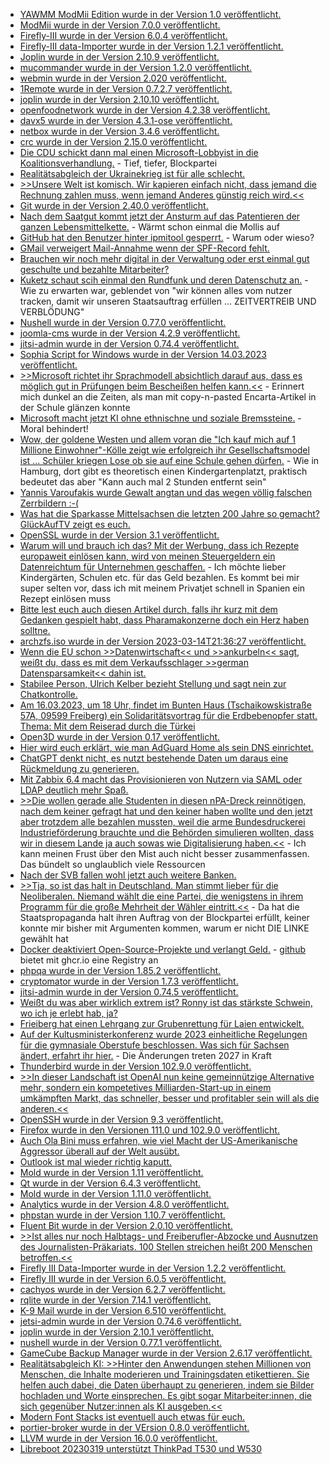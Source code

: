 * [YAWMM ModMii Edition wurde in der Version 1.0 veröffentlicht.](https://wiidatabase.de/yawmm-modmii-edition-v1-0/)
* [ModMii wurde in der Version 7.0.0 veröffentlicht.](https://wiidatabase.de/modmii-v7-0-0/)
* [Firefly-III wurde in der Version 6.0.4 veröffentlicht.](https://github.com/firefly-iii/firefly-iii/releases/tag/v6.0.4)
* [Firefly-III data-Importer wurde in der Version 1.2.1 veröffentlicht.](https://github.com/firefly-iii/data-importer/releases/tag/v1.2.1)
* [Joplin wurde in der Version 2.10.9 veröffentlicht.](https://github.com/laurent22/joplin/releases/tag/v2.10.9)
* [mucommander wurde in der Version 1.2.0 veröffentlicht.](https://github.com/mucommander/mucommander/releases/tag/1.2.0)
* [webmin wurde in der Version 2.020 veröffentlicht.](https://github.com/webmin/webmin/releases/tag/2.020)
* [1Remote wurde in der Version 0.7.2.7 veröffentlicht.](https://github.com/1Remote/1Remote/releases/tag/0.7.2.7)
* [joplin wurde in der Version 2.10.10 veröffentlicht.](https://github.com/laurent22/joplin/releases/tag/v2.10.10)
* [openfoodnetwork wurde in der Version 4.2.38 veröffentlicht.](https://github.com/openfoodfoundation/openfoodnetwork/releases/tag/v4.2.38)
* [davx5 wurde in der Version 4.3.1-ose veröffentlicht.](https://github.com/bitfireAT/davx5-ose/releases/tag/v4.3.1-ose)
* [netbox wurde in der Version 3.4.6 veröffentlicht.](https://github.com/netbox-community/netbox/releases/tag/v3.4.6)
* [crc wurde in der Version 2.15.0 veröffentlicht.](https://github.com/crc-org/crc/releases/tag/v2.15.0)
* [Die CDU schickt dann mal einen Microsoft-Lobbyist in die Koalitionsverhandlung.](http://blog.fefe.de/?ts=9af15398) - Tief, tiefer, Blockpartei
* [Realitätsabgleich der Ukrainekrieg ist für alle schlecht.](http://blog.fefe.de/?ts=9af19a99)
* [>>Unsere Welt ist komisch. Wir kapieren einfach nicht, dass jemand die Rechnung zahlen muss, wenn jemand Anderes günstig reich wird.<<](http://blog.fefe.de/?ts=9af1cbd6)
* [Git wurde in der Version 2.40.0 veröffentlicht.](https://lwn.net/Articles/926033/)
* [Nach dem Saatgut kommt jetzt der Ansturm auf das Patentieren der ganzen Lebensmittelkette.](https://netzfrauen.org/2023/03/13/seed/) - Wärmt schon einmal die Mollis auf
* [GitHub hat den Benutzer hinter ipmitool gesperrt.](https://www.phoronix.com/news/ipmitool-GitHub-Suspended) - Warum oder wieso?
* [GMail verweigert Mail-Annahme wenn der SPF-Record fehlt.](https://www.borncity.com/blog/2023/03/13/gmail-verweigert-die-mail-annahme/)
* [Brauchen wir noch mehr digital in der Verwaltung oder erst einmal gut geschulte und bezahlte Mitarbeiter?](https://www.borncity.com/blog/2023/03/13/it-sicherheitsvorflle-in-deutschen-kommunalverwaltungen/)
* [Kuketz schaut scih einmal den Rundfunk und deren Datenschutz an.](https://www.kuketz-blog.de/google-analytics-beim-bayerischen-rundfunk-und-die-lascheste-datenschutzbehoerde-europas-das-ttdsg-teil4/) - Wie zu erwarten war, geblendet von "wir können alles vom nutzer tracken, damit wir unseren Staatsauftrag erfüllen ... ZEITVERTREIB UND VERBLÖDUNG"
* [Nushell wurde in der Version 0.77.0 veröffentlicht.](https://github.com/nushell/nushell/releases/tag/0.77.0)
* [joomla-cms wurde in der Version 4.2.9 veröffentlicht.](https://github.com/joomla/joomla-cms/releases/tag/4.2.9)
* [jitsi-admin wurde in der Version 0.74.4 veröffentlicht.](https://github.com/H2-invent/jitsi-admin/releases/tag/0.74.4)
* [Sophia Script for Windows wurde in der Version 14.03.2023 veröffentlicht.](https://github.com/farag2/Sophia-Script-for-Windows/releases/tag/6.4.1)
* [>>Microsoft richtet ihr Sprachmodell absichtlich darauf aus, dass es möglich gut in Prüfungen beim Bescheißen helfen kann.<<](http://blog.fefe.de/?ts=9aee1dcb) - Erinnert mich dunkel an die Zeiten, als man mit copy-n-pasted Encarta-Artikel in der Schule glänzen konnte
* [Microsoft macht jetzt KI ohne ethnischne und soziale Bremssteine.](http://blog.fefe.de/?ts=9aeef939) - Moral behindert!
* [Wow, der goldene Westen und allem voran die "Ich kauf mich auf 1 Millione Einwohner"-Kölle zeigt wie erfolgreich ihr Gesellschaftsmodel ist ... Schüler kriegen Lose ob sie auf eine Schule gehen dürfen.](http://blog.fefe.de/?ts=9aee53da) - Wie in Hamburg, dort gibt es theoretisch einen Kindergartenplatzt, praktisch bedeutet das aber "Kann auch mal 2 Stunden entfernt sein"
* [Yannis Varoufakis wurde Gewalt angtan und das wegen völlig falschen Zerrbildern :-(](http://blog.fefe.de/?ts=9aee7407)
* [Was hat die Sparkasse Mittelsachsen die letzten 200 Jahre so gemacht? GlückAufTV zeigt es euch.](https://www.youtube.com/watch?v=6KPTK1PtOQE)
* [OpenSSL wurde in der Version 3.1 veröffentlicht.](https://www.phoronix.com/news/OpenSSL-3.1-Released)
* [Warum will und brauch ich das? Mit der Werbung, dass ich Rezepte europaweit einlösen kann, wird von meinen Steuergeldern ein Datenreichtum für Unternehmen geschaffen.](https://netzpolitik.org/2023/european-health-data-space-ein-datenraum-voller-ungereimtheiten/) - Ich möchte lieber Kindergärten, Schulen etc. für das Geld bezahlen. Es kommt bei mir super selten vor, dass ich mit meinem Privatjet schnell in Spanien ein Rezept einlösen muss
* [Bitte lest euch auch diesen Artikel durch, falls ihr kurz mit dem Gedanken gespielt habt, dass Pharamakonzerne doch ein Herz haben solltne.](https://impfentscheidung.online/das-darf-sich-nicht-wiederholen-desaster-bei-rsv-impfstoffen/)
* [archzfs.iso wurde in der Version 2023-03-14T21:36:27 veröffentlicht.](https://archzfs.leibelt.de/)
* [Wenn die EU schon >>Datenwirtschaft<< und >>ankurbeln<< sagt, weißt du, dass es mit dem Verkaufsschlager >>german Datensparsamkeit<< dahin ist.](https://netzpolitik.org/2023/data-act-eu-parlament-hofft-auf-schier-unendliche-datenmengen/)
* [Stabilee Person, Ulrich Kelber bezieht Stellung und sagt nein zur Chatkontrolle.](https://netzpolitik.org/2023/jahresbericht-bundesdatenschutzbeauftragter-watscht-chatkontrolle-ab/)
* [Am 16.03.2023, um 18 Uhr, findet im Bunten Haus (Tschaikowskistraße 57A, 09599 Freiberg) ein Solidaritätsvortrag für die Erdbebenopfer statt. Thema: Mit dem Reiserad durch die Türkei](http://freibergeragenda21.de/solivortrag-tuerkei/)
* [Open3D wurde in der Version 0.17 veröffentlicht.](https://www.phoronix.com/news/Open3D-0.17-Released)
* [Hier wird euch erklärt, wie man AdGuard Home als sein DNS einrichtet.](https://opensource.com/article/23/3/open-source-dns-server)
* [ChatGPT denkt nicht, es nutzt bestehende Daten um daraus eine Rückmeldung zu generieren.](https://www.bleepingcomputer.com/news/security/chatgpt-may-be-a-bigger-cybersecurity-risk-than-an-actual-benefit/)
* [Mit Zabbix 6.4 macht das Provisionieren von Nutzern via SAML oder LDAP deutlich mehr Spaß.](https://blog.zabbix.com/just-in-time-user-provisioning-explained/25515/)
* [>>Die wollen gerade alle Studenten in diesen nPA-Dreck reinnötigen, nach dem keiner gefragt hat und den keiner haben wollte und den jetzt aber trotzdem alle bezahlen mussten, weil die arme Bundesdruckerei Industrieförderung brauchte und die Behörden simulieren wollten, dass wir in diesem Lande ja auch sowas wie Digitalisierung haben.<<](http://blog.fefe.de/?ts=9aecfb88) - Ich kann meinen Frust über den Mist auch nicht besser zusammenfassen. Das bündelt so unglaublich viele Ressourcen
* [Nach der SVB fallen wohl jetzt auch weitere Banken.](http://blog.fefe.de/?ts=9aece909)
* [>>Tja, so ist das halt in Deutschland. Man stimmt lieber für die Neoliberalen. Niemand wählt die eine Partei, die wenigstens in ihrem Programm für die große Mehrheit der Wähler eintritt.<<](http://blog.fefe.de/?ts=9aef1707) - Da hat die Staatspropaganda halt ihren Auftrag von der Blockpartei erfüllt, keiner konnte mir bisher mit Argumenten kommen, warum er nicht DIE LINKE gewählt hat
* [Docker deaktiviert Open-Source-Projekte und verlangt Geld.](https://blog.alexellis.io/docker-is-deleting-open-source-images/) - [github](https://docs.github.com/en/packages/working-with-a-github-packages-registry/working-with-the-container-registry) bietet mit ghcr.io eine Registry an
* [phpqa wurde in der Version 1.85.2 veröffentlicht.](https://github.com/jakzal/phpqa/releases/tag/v1.85.2)
* [cryptomator wurde in der Version 1.7.3 veröffentlicht.](https://github.com/cryptomator/cryptomator/releases/tag/1.7.3)
* [jitsi-admin wurde in der Version 0.74.5 veröffentlicht.](https://github.com/H2-invent/jitsi-admin/releases/tag/0.74.5)
* [Weißt du was aber wirklich extrem ist? Ronny ist das stärkste Schwein, wo ich je erlebt hab, ja?](https://youtu.be/PtDO0ygFHJo?t=134)
* [Frieiberg hat einen Lehrgang zur Grubenrettung für Laien entwickelt.](https://www.mdr.de/video/mdr-videos/c/video-705308.html)
* [Auf der Kultusministerkonferenz wurde 2023 einheitliche Regelungen für die gymnasiale Oberstufe beschlossen. Was sich für Sachsen ändert, erfahrt ihr hier.](https://www.bildung.sachsen.de/blog/index.php/2023/03/16/kultusministerkonferenz-beschliesst-einheitliche-regelungen-fuer-die-gymnasiale-oberstufe/) - Die Änderungen treten 2027 in Kraft
* [Thunderbird wurde in der Version 102.9.0 veröffentlicht.](https://www.borncity.com/blog/2023/03/16/thunderbird-102-9-0/)
* [>>In dieser Landschaft ist OpenAI nun keine gemeinnützige Alternative mehr, sondern ein kompetetives Milliarden-Start-up in einem umkämpften Markt, das schneller, besser und profitabler sein will als die anderen.<<](https://netzpolitik.org/2023/ki-forschung-openai-ist-jetzt-closedai/)
* [OpenSSH wurde in der Version 9.3 veröffentlicht.](https://lwn.net/Articles/926321/)
* [Firefox wurde in den Versionen 111.0 und 102.9.0 veröffentlicht.](https://www.borncity.com/blog/2023/03/16/firefox-111-0-und-102-9-0-esr-freigegeben/)
* [Auch Ola Bini muss erfahren, wie viel Macht der US-Amerikanische Aggressor überall auf der Welt ausübt.](https://netzpolitik.org/2023/internetaktivist-ecuador-laesst-ola-bini-weiterhin-nicht-ausreisen/)
* [Outlook ist mal wieder richtig kaputt.](https://www.borncity.com/blog/2023/03/16/outlook-wegen-kritischer-schwachstelle-cve-2023-23397-patchen/)
* [Mold wurde in der Version 1.11 veröffentlicht.](https://www.phoronix.com/news/Mold-1.11-Released)
* [Qt wurde in der Version 6.4.3 veröffentlicht.](https://www.phoronix.com/news/Qt-6.4.3-Released)
* [Mold wurde in der Version 1.11.0 veröffentlicht.](https://github.com/rui314/mold/releases/tag/v1.11.0)
* [Analytics wurde in der Version 4.8.0 veröffentlicht.](https://github.com/Rello/analytics/releases/tag/4.8.0)
* [phpstan wurde in der Version 1.10.7 veröffentlicht.](https://github.com/phpstan/phpstan/releases/tag/1.10.7)
* [Fluent Bit wurde in der Version 2.0.10 veröffentlicht.](https://github.com/fluent/fluent-bit/releases/tag/v2.0.10)
* [>>Ist alles nur noch Halbtags- und Freiberufler-Abzocke und Ausnutzen des Journalisten-Präkariats. 100 Stellen streichen heißt 200 Menschen betroffen.<<](https://blog.fefe.de/?ts=9aeb0480)
* [Firefly III Data-Importer wurde in der Version 1.2.2 veröffentlicht.](https://github.com/firefly-iii/data-importer/releases/tag/v1.2.2)
* [Firefly III wurde in der Version 6.0.5 veröffentlicht.](https://github.com/firefly-iii/firefly-iii/releases/tag/v6.0.5)
* [cachyos wurde in der Version 6.2.7 veröffentlicht.](https://github.com/CachyOS/linux-cachyos/releases/tag/6.2.7)
* [rqlite wurde in der Version 7.14.1 veröffentlicht.](https://github.com/rqlite/rqlite/releases/tag/v7.14.1)
* [K-9 Mail wurde in der Version 6.510 veröffentlicht.](https://github.com/thundernest/k-9/releases/tag/6.510)
* [jetsi-admin wurde in der Version 0.74.6 veröffentlicht.](https://github.com/H2-invent/jitsi-admin/releases/tag/0.74.6)
* [joplin wurde in der Version 2.10.1 veröffentlicht.](https://github.com/laurent22/joplin/releases/tag/v2.10.11)
* [nushell wurde in der Version 0.77.1 veröffentlicht.](https://github.com/nushell/nushell/releases/tag/0.77.1)
* [GameCube Backup Manager wurde in der Version 2.6.17 veröffentlicht.](https://wiidatabase.de/gamecube-backup-manager-v2-6-1-7/)
* [Realitätsabgleich KI: >>Hinter den Anwendungen stehen Millionen von Menschen, die Inhalte moderieren und Trainingsdaten etikettieren. Sie helfen auch dabei, die Daten überhaupt zu generieren, indem sie Bilder hochladen und Worte einsprechen. Es gibt sogar Mitarbeiter:innen, die sich gegenüber Nutzer:innen als KI ausgeben.<<](https://netzpolitik.org/2023/datenarbeit-wie-millionen-menschen-fuer-die-ki-schuften/)
* [Modern Font Stacks ist eventuell auch etwas für euch.](https://modernfontstacks.com/)
* [portier-broker wurde in der VErsion 0.8.0 veröffentlicht.](https://github.com/portier/portier-broker/releases/tag/v0.8.0)
* [LLVM wurde in der Version 16.0.0 veröffentlicht.](https://lwn.net/Articles/926485/)
* [Libreboot 20230319 unterstützt ThinkPad T530 und W530](https://www.phoronix.com/news/Libreboot-20230319)

